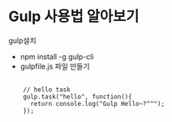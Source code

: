 # Gulp 사용법 알아보기
 gulp설치
  - npm install -g gulp-cli
  - gulpfile.js 파일 만들기
  <pre>
    <code>
    // hello task
    gulp.task("hello", function(){
      return console.log("Gulp Hello~?^^");
    });
    </code>
  </pre>
